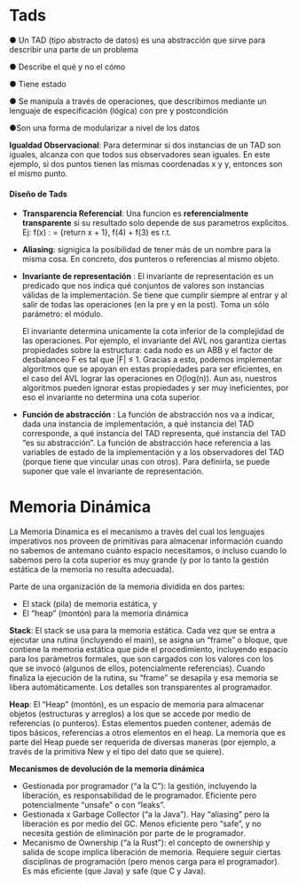 # Tads
●  Un TAD (tipo abstracto de datos) es una abstracción que sirve para describir una
parte de un problema

● Describe el qué y no el cómo

● Tiene estado

● Se manipula a través de operaciones, que describimos mediante un lenguaje de especificación (lógica) con pre y postcondición
 
●Son una forma de modularizar a nivel de los datos

**Igualdad Observacional**: Para determinar si dos instancias de un TAD son iguales, alcanza con que todos sus observadores sean iguales. En este ejemplo, si dos puntos tienen las mismas coordenadas x y y, entonces son el mismo punto.

#### Diseño de Tads
* **Transparencia Referencial**: Una funcion es **referencialmente transparente** si su resultado solo depende de sus parametros explìcitos. Ej: f(x) : = {return x + 1}, f(4) + f(3) es r.t.
* **Aliasing**: signigica la posibilidad de tener más de un nombre para la misma cosa. En concreto, dos punteros o referencias al mismo objeto. 


* **Invariante de representación** : El invariante de representación es un predicado que nos indica qué conjuntos de valores son instancias válidas de la implementación. Se tiene que cumplir siempre al entrar y al salir de todas las operaciones (en la pre y en la post). Toma un sólo parámetro: el módulo.

  El invariante determina unicamente la cota inferior de la complejidad de las operaciones. Por ejemplo, el invariante del AVL nos garantiza ciertas propiedades sobre la estructura: cada nodo es un ABB y el factor de desbalanceo F es tal que |F| ≤ 1. Gracias a esto, podemos implementar algoritmos que se apoyan en estas propiedades para ser eficientes, en el caso del AVL lograr las operaciones en O(log(n)). Aun ası, nuestros algoritmos pueden ignorar estas propiedades y ser muy ineficientes, por eso el invariante no determina una cota superior.

* **Función de abstracción** : La función de abstracción nos va a indicar, dada una instancia de implementación, a qué instancia del TAD corresponde, a qué instancia del TAD representa, qué instancia del TAD “es su abstracción”. La función de abstracción hace referencia a las variables de estado de la 
implementación y a los observadores del TAD (porque tiene que vincular unas con otros). Para definirla, se puede suponer que vale el invariante de representación.

# Memoria Dinámica
La Memoria Dinamica es el mecanismo a travès del cual los lenguajes imperativos nos proveen de primitivas para almacenar información cuando no sabemos de antemano cuánto espacio necesitamos, o incluso cuando lo sabemos pero la cota superior es muy grande (y por lo tanto la gestión estática de la memoria no resulta adecuada).

Parte de una organización de la memoria dividida en dos partes:
* El stack (pila) de memoria estática, y
* El “heap” (montón) para la memoria dinámica

**Stack**: El stack se usa para la memoria estática. Cada vez que se entra a ejecutar una rutina (incluyendo el main), se asigna un “frame” o bloque, que contiene la memoria estática
que pide el procedimiento, incluyendo espacio para los parámetros formales, que son cargados con los valores con los que se invocó (algunos de ellos, potencialmente referencias). Cuando finaliza la ejecución de la rutina, su “frame” se desapila y
esa memoria se libera automáticamente. Los detalles son transparentes al programador.

**Heap**: El “Heap” (montón), es un espacio de memoria para almacenar objetos (estructuras y arreglos) a los que se accede por medio de referencias (o punteros). Estas elementos pueden contener, además de tipos básicos, referencias a otros elementos en el heap. La memoria que es parte del Heap puede ser requerida de diversas maneras (por ejemplo, a través de la primitiva New y el tipo del dato que se quiere).

**Mecanismos de devolución de la memoria dinámica**
* Gestionada por programador (“a la C”): la gestión, incluyendo la liberación, es responsabilidad de le programador. Eficiente pero potencialmente “unsafe” o con “leaks”.
* Gestionada x Garbage Collector (“a la Java”). Hay “aliasing” pero la liberación es por medio del GC. Menos eficiente pero “safe”, y no necesita gestión de eliminación por parte de le programador.
* Mecanismo de Ownership (“a la Rust”): el concepto de ownership y salida de scope implica liberación de memoria. Requiere seguir ciertas disciplinas de programación (pero menos carga para el programador). Es más eficiente (que Java) y safe (que C y Java).

